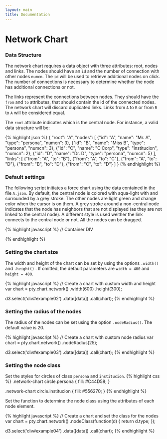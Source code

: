 ```yaml
---
layout: main
title: Documentation
---
```


<link href="{{ site.baseurl }}/css/pty.css" rel="stylesheet">
<script src="{{ site.baseurl }}/js/lib/d3.min.js"></script>
<script src="{{ site.baseurl }}/src/pty.js"></script>

# Network Chart

<div class="row">
    <div class="col-md-12">
        <div id="chart01"></div>
    </div>
</div>


<script>
    var width = parseInt(d3.select('#chart01').style('width'), 10),
        height = 400;

	var chart01 = pty.chart.network()
		.width(width)
		.height(height)
        .nodeRadius(10);

	d3.json('{{ site.baseurl }}/data/D.json', function(error, data) {

		if (error) { return error; }

		d3.select('#chart01').data([data]).call(chart01);
	});
</script>

<h3><span class="glyphicon glyphicon-bookmark"></span> Data Structure</h3>

The network chart requires a data object with three attributes: root, nodes and links. The nodes should have an `id` and the number of connection with other nodes `numcn`. The `id` will be used to retrieve additional nodes on click. The number of connections is necessary to determine whether the node has additional connections or not.

The links represent the connections between nodes. They should have the `from` and `to` attributes, that should contain the id of the connected nodes. The network chart will discard duplicated links. Links from `A` to `B` or from `B` to `A` will be considered equal.

The `root` attribute indicates which is the central node. For instance, a valid data structure will be:

{% highlight json %}
{
  "root": "A",
  "nodes": [
    {"id": "A", "name": "Mr. A",  "type": "persona",     "numcn": 3},
    {"id": "B", "name": "Miss B", "type": "persona",     "numcn": 3},
    {"id": "C", "name": "C Corp", "type": "institucion", "numcn": 2},
    {"id": "D", "name": "Dr. D",  "type": "persona",     "numcn": 5}
  ],
  "links": [
    {"from": "A", "to": "B"},
    {"from": "A", "to": "C"},
    {"from": "A", "to": "D"},
    {"from": "B", "to": "D"},
    {"from": "C", "to": "D"}
  ]
}
{% endhighlight %}


<h3><span class="glyphicon glyphicon-bookmark"></span> Default settings</h3>

The following script initiates a force chart using the data contained in the file `A.json`. By default, the central node is colored with aqua-light with and surrounded by a grey stroke. The other nodes are light green and change color when the cursor is on them. A grey stroke around a non-central node indicates that the node has neighbors that are not displayed (as they are not linked to the central node). A different style is used weither the link connects to the central node or not. All the nodes can be dragged.

{% highlight javascript %}
// Container DIV
<div id="example01"></div>

<script>
    d3.json('{{ site.baseurl }}/data/A.json', function(error, data) {

        // Create a chart with the default options
        var chart = pty.chart.network();

        d3.select('div#example01')
            .data([data])
            .call(chart);
    });
</script>
{% endhighlight %}

<div id="example01" class="example"></div>

<script>
    d3.json('{{ site.baseurl }}/data/B.json', function(error, data) {

        // Create a chart with the default options
        var chart = pty.chart.network();

        d3.select('div#example01')
            .data([data])
            .call(chart);
    });
</script>

<h3><span class="glyphicon glyphicon-bookmark"></span> Setting the chart size</h3>

The width and height of the chart can be set by using the options `.width()` and `.height()` . If omitted, the default parameters are `width = 400` and `height = 400`.

{% highlight javascript %}
// Create a chart with custom width and height
var chart = pty.chart.network()
    .width(600)
    .height(300);

d3.select('div#example02')
    .data([data])
    .call(chart);
{% endhighlight %}

<div id="example02" class="example"></div>

<script>
    d3.json('{{ site.baseurl }}/data/A.json', function(error, data) {

        var chart = pty.chart.network()
            .width(600)
            .height(300);

        d3.select('div#example02')
            .data([data])
            .call(chart);
    });
</script>

<h3><span class="glyphicon glyphicon-bookmark"></span> Setting the radius of the nodes</h3>

The radius of the nodes can be set using the option `.nodeRadius()`. The default value is 20.

{% highlight javascript %}
// Create a chart with custom node radius
var chart = pty.chart.network()
    .nodeRadius(25);

d3.select('div#example03')
    .data([data])
    .call(chart);
{% endhighlight %}

<div id="example03" class="example"></div>

<script>
    d3.json('{{ site.baseurl }}/data/A.json', function(error, data) {

        // Create a chart with the default options
        var chart = pty.chart.network()
            .nodeRadius(25);

        d3.select('div#example03')
            .data([data])
            .call(chart);
    });
</script>

<h3><span class="glyphicon glyphicon-bookmark"></span> Setting the node class</h3>

Set the styles for circles of class `persona` and `institucion`.
{% highlight css %}
.network-chart circle.persona {
    fill: #C44D58;
}

.network-chart circle.institucion {
    fill: #556270;
}
{% endhighlight %}

Set the function to determine the node class using the attributes of each node element.

{% highlight javascript %}
// Create a chart and set the class for the nodes
var chart = pty.chart.network()
    .nodeClass(function(d) { return d.type; });

d3.select('div#example04')
    .data([data])
    .call(chart);
{% endhighlight %}

<div>
    <style>
        .network-chart circle.persona {
            fill: #C44D58;
        }

        .network-chart circle.institucion {
            fill: #556270;
        }
    </style>
</div>

<div id="example04" class="example"></div>

<script>
    d3.json('{{ site.baseurl }}/data/A.json', function(error, data) {

        // Create a chart with the default options
        var chart = pty.chart.network()
            .nodeClass(function(d) { return d.type; });

        d3.select('div#example04')
            .data([data])
            .call(chart);
    });
</script>


<h3><span class="glyphicon glyphicon-bookmark"></span> Adding Labels</h3>

{% highlight javascript %}
var chart = pty.chart.network()
    .nodeLabel(function(d) { return d.name; });

d3.select('div#example05')
    .data([data])
    .call(chart);
{% endhighlight %}

<div class="example" id="example05"></div>

<script>
    d3.json('{{ site.baseurl }}/data/A.json', function(error, data) {

        // Create a chart with the default options
        var chart = pty.chart.network()
            .nodeLabel(function(d) { return d.name; });

        d3.select('div#example05')
            .data([data])
            .call(chart);
    });
</script>


<h3><span class="glyphicon glyphicon-bookmark"></span> Basic Settings of the Force Layout</h3>

The user can change the values of the charge, friction, link distance and link strength using the options `.charge()`, `.friction()`, `.linkDistance()` and `linkStrength()` respectively. These are standard properties of the force layout and a complete documentation can be found in the [D3 force layout documentation](https://github.com/mbostock/d3/wiki/Force-Layout). By default, the central node is initially pinned to the center and stays pinned to any location it is dragged to. This can be changed with the option `.fixCenter(false)`.

<h3><span class="glyphicon glyphicon-bookmark" class=""></span> Adding new nodes on click</h3>

In the following example, nodes `B` and `D` have neighbors that are not displayed initially, because they are not connected to the central node `A`. If the `nodeBaseURL` attribute is set, clicking on `B` will retrieve the nodes from `data/B.json` and add them to the chart.

{% highlight javascript %}
// Set the function to generate the URL of each node
var chart = pty.chart.network()
    .nodeBaseURL(function(d) { return 'data/' + d.id + '.json'; });

// Bind the container div to the data and invoke the chart
d3.select('div#chart')
    .data([data])
    .call(chart);
{% endhighlight %}

<div id="example06" class="example"></div>

<script>
    d3.json('{{ site.baseurl }}/data/A.json', function(error, data) {

        if (error) { return error; }

        var width = 600,
            height = 400;

        var chart01 = pty.chart.network()
            .width(width)
            .height(height)
            .nodeRadius(15)
            .nodeBaseURL(function(d) { return '{{site.baseurl}}/data/' + d.id + '.json'; });

        d3.select('div#example06').data([data]).call(chart01);
    });
</script>

<h3><span class="glyphicon glyphicon-bookmark"></span> Embed</h3>

Create a page containing a single network chart (see [here]({{site.baseurl}}/embed) for instance) and insert the `embed` tag with appropiate values.

{% highlight html %}
<embed type="text/html" src="{{ site.baseurl }}/embed" width="640" height="480">
{% endhighlight %}

<embed type="text/html" src="{{ site.baseurl }}/embed" width="640" height="480">


